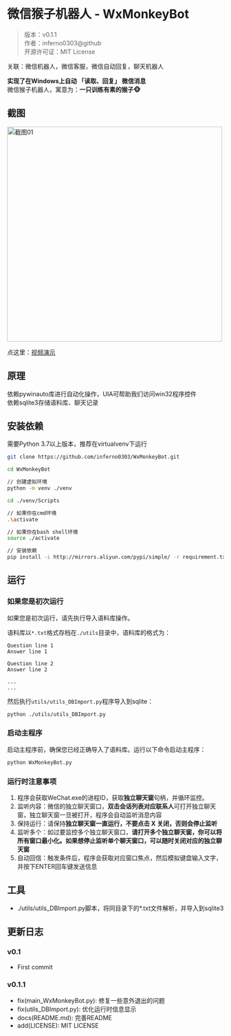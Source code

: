 # 微信猴子机器人 - WxMonkeyBot

> 版本：v0.1.1  
> 作者：inferno0303@github  
> 开源许可证：MIT License

关联：微信机器人，微信客服，微信自动回复，聊天机器人

**实现了在Windows上自动 「读取、回复」 微信消息**  
微信猴子机器人，寓意为：**一只训练有素的猴子🐵**

## 截图

<img src="https://cdn.jsdelivr.net/gh/inferno0303/assets@main/README图床/WxMonkeyBot_01.4u8ricooadc0.webp" alt="截图01" width="500px">

点这里：[视频演示](https://cdn.jsdelivr.net/gh/inferno0303/assets@main/README图床/WxMonkeyBot_02.mp4)

## 原理

依赖pywinauto库进行自动化操作，UIA可帮助我们访问win32程序控件  
依赖sqlite3存储语料库、聊天记录

## 安装依赖

需要Python 3.7以上版本，推荐在virtualvenv下运行

```bash
git clone https://github.com/inferno0303/WxMonkeyBot.git

cd WxMonkeyBot

// 创建虚拟环境
python -m venv ./venv

cd ./venv/Scripts

// 如果你在cmd环境
.\activate

// 如果你在bash shell环境
source ./activate

// 安装依赖
pip install -i http://mirrors.aliyun.com/pypi/simple/ -r requirement.txt
```

## 运行

### 如果您是初次运行

如果您是初次运行，请先执行导入语料库操作。

语料库以`*.txt`格式存档在`./utils`目录中，语料库的格式为：

```text
Question line 1
Answer line 1

Question line 2
Answer line 2

...
...
```

然后执行`utils/utils_DBImport.py`程序导入到sqlite：

```bash
python ./utils/utils_DBImport.py
```

### 启动主程序

启动主程序前，确保您已经正确导入了语料库。运行以下命令启动主程序：

```bash
python WxMonkeyBot.py
```

### 运行时注意事项

1. 程序会获取WeChat.exe的进程ID，获取**独立聊天窗**句柄，并循环监控。
2. 监听内容：微信的独立聊天窗口，**双击会话列表对应联系人**可打开独立聊天窗，独立聊天窗一旦被打开，程序会自动监听消息内容
3. 保持运行：请保持**独立聊天窗一直运行，不要点击 X 关闭，否则会停止监听**
4. 监听多个：如过要监控多个独立聊天窗口，**请打开多个独立聊天窗，你可以将所有窗口最小化。如果想停止监听单个聊天窗口，可以随时关闭对应的独立聊天窗**
5. 自动回信：触发条件后，程序会获取对应窗口焦点，然后模拟键盘输入文字，并按下ENTER回车键发送信息

## 工具

- ./utils/utils_DBImport.py脚本，将同目录下的*.txt文件解析，并导入到sqlite3

## 更新日志

### v0.1

- First commit

### v0.1.1

- fix(main_WxMonkeyBot.py): 修复一些意外退出的问题
- fix(utils_DBImport.py): 优化运行时信息显示
- docs(README.md): 完善README
- add(LICENSE): MIT LICENSE
